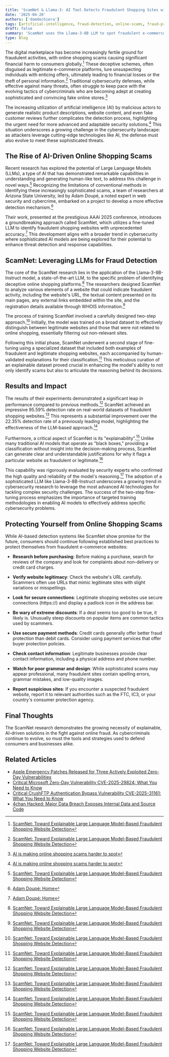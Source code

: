 ```yaml
---
title: 'ScamNet & Llama‑3: AI Tool Detects Fraudulent Shopping Sites with 95% Accuracy'
date: '2025-04-20'
authors: ['domdechiera']
tags: [artificial-intelligence, fraud-detection, online-scams, fraud-prevention, llama, large-language-models]
draft: false
summary: 'ScamNet uses the Llama‑3‑8B LLM to spot fraudulent e‑commerce sites with 95% accuracy via explainable AI, raising the bar for scam detection.'
type: Blog
---
```


The digital marketplace has become increasingly fertile ground for fraudulent activities, with online shopping scams causing significant financial harm to consumers globally.[^1] These deceptive schemes, often disguised as legitimate e-commerce platforms, lure unsuspecting individuals with enticing offers, ultimately leading to financial losses or the theft of personal information.[^1] Traditional cybersecurity defenses, while effective against many threats, often struggle to keep pace with the evolving tactics of cybercriminals who are becoming adept at creating sophisticated and convincing fake online stores.[^2]

The increasing utilization of artificial intelligence (AI) by malicious actors to generate realistic product descriptions, website content, and even fake customer reviews further complicates the detection process, highlighting the urgent need for more advanced and adaptable security solutions.[^2] This situation underscores a growing challenge in the cybersecurity landscape: as attackers leverage cutting-edge technologies like AI, the defense must also evolve to meet these sophisticated threats.

## The Rise of AI-Driven Online Shopping Scams

Recent research has explored the potential of Large Language Models (LLMs), a type of AI that has demonstrated remarkable capabilities in understanding and generating human-like text, to address this challenge in novel ways.[^1] Recognizing the limitations of conventional methods in identifying these increasingly sophisticated scams, a team of researchers at Arizona State University, led by Adam Doupé, a noted expert in web security and cybercrime, embarked on a project to develop a more effective detection mechanism.[^3]

Their work, presented at the prestigious AAAI 2025 conference, introduces a groundbreaking approach called ScamNet, which utilizes a fine-tuned LLM to identify fraudulent shopping websites with unprecedented accuracy.[^3] This development aligns with a broader trend in cybersecurity where sophisticated AI models are being explored for their potential to enhance threat detection and response capabilities.

## ScamNet: Leveraging LLMs for Fraud Detection

The core of the ScamNet research lies in the application of the Llama-3-8B-Instruct model, a state-of-the-art LLM, to the specific problem of identifying deceptive online shopping platforms.[^1] The researchers designed ScamNet to analyze various elements of a website that could indicate fraudulent activity, including the website's URL, the textual content presented on its main pages, any external links embedded within the site, and the registration details available through WHOIS information.[^1]

The process of training ScamNet involved a carefully designed two-step approach.[^1] Initially, the model was trained on a broad dataset to effectively distinguish between legitimate websites and those that were not related to online shopping, essentially filtering out non-relevant sites.

Following this initial phase, ScamNet underwent a second stage of fine-tuning using a specialized dataset that included both examples of fraudulent and legitimate shopping websites, each accompanied by human-validated explanations for their classification.[^1] This meticulous curation of an explainable dataset proved crucial in enhancing the model's ability to not only identify scams but also to articulate the reasoning behind its decisions.

## Results and Impact

The results of their experiments demonstrated a significant leap in performance compared to previous methods.[^1] ScamNet achieved an impressive 95.59% detection rate on real-world datasets of fraudulent shopping websites.[^1] This represents a substantial improvement over the 22.35% detection rate of a previously leading model, highlighting the effectiveness of the LLM-based approach.[^1]

Furthermore, a critical aspect of ScamNet is its "explainability".[^1] Unlike many traditional AI models that operate as "black boxes," providing a classification without insight into the decision-making process, ScamNet can generate clear and understandable justifications for why it flags a particular website as fraudulent or legitimate.[^1]

This capability was rigorously evaluated by security experts who confirmed the high quality and reliability of the model's reasoning.[^1] The adoption of a sophisticated LLM like Llama-3-8B-Instruct underscores a growing trend in cybersecurity research to leverage the most advanced AI technologies for tackling complex security challenges. The success of the two-step fine-tuning process emphasizes the importance of targeted training methodologies in enabling AI models to effectively address specific cybersecurity problems.

## Protecting Yourself from Online Shopping Scams

While AI-based detection systems like ScamNet show promise for the future, consumers should continue following established best practices to protect themselves from fraudulent e-commerce websites:

* **Research before purchasing**: Before making a purchase, search for reviews of the company and look for complaints about non-delivery or credit card charges.

* **Verify website legitimacy**: Check the website's URL carefully. Scammers often use URLs that mimic legitimate sites with slight variations or misspellings.

* **Look for secure connections**: Legitimate shopping websites use secure connections (https://) and display a padlock icon in the address bar.

* **Be wary of extreme discounts**: If a deal seems too good to be true, it likely is. Unusually steep discounts on popular items are common tactics used by scammers.

* **Use secure payment methods**: Credit cards generally offer better fraud protection than debit cards. Consider using payment services that offer buyer protection policies.

* **Check contact information**: Legitimate businesses provide clear contact information, including a physical address and phone number.

* **Watch for poor grammar and design**: While sophisticated scams may appear professional, many fraudulent sites contain spelling errors, grammar mistakes, and low-quality images.

* **Report suspicious sites**: If you encounter a suspected fraudulent website, report it to relevant authorities such as the FTC, IC3, or your country's consumer protection agency.

## Final Thoughts

The ScamNet research demonstrates the growing necessity of explainable, AI-driven solutions in the fight against online fraud. As cybercriminals continue to evolve, so must the tools and strategies used to defend consumers and businesses alike.

## Related Articles

* [Apple Emergency Patches Released for Three Actively Exploited Zero-Day Vulnerabilities](/blog/2025-04-08-apple-zero-days)
* [Critical Microsoft Zero-Day Vulnerability CVE-2025-29824: What You Need to Know](/blog/2025-04-08-microsoft-zero-day)
* [Critical CrushFTP Authentication Bypass Vulnerability CVE-2025-31161: What You Need to Know](/blog/2025-04-13-crushftp-vulnerability)
* [4chan Hacked: Major Data Breach Exposes Internal Data and Source Code](/blog/2025-04-16-4chan-hack)

[^1]: [ScamNet: Toward Explainable Large Language Model-Based Fraudulent Shopping Website Detection](https://ojs.aaai.org/index.php/AAAI/article/view/35000/37155)
[^2]: [AI is making online shopping scams harder to spot](https://www.cbsnews.com/news/how-to-spot-ai-online-shopping-scams/)
[^3]: [Adam Doupé: Home](https://adamdoupe.com/)
